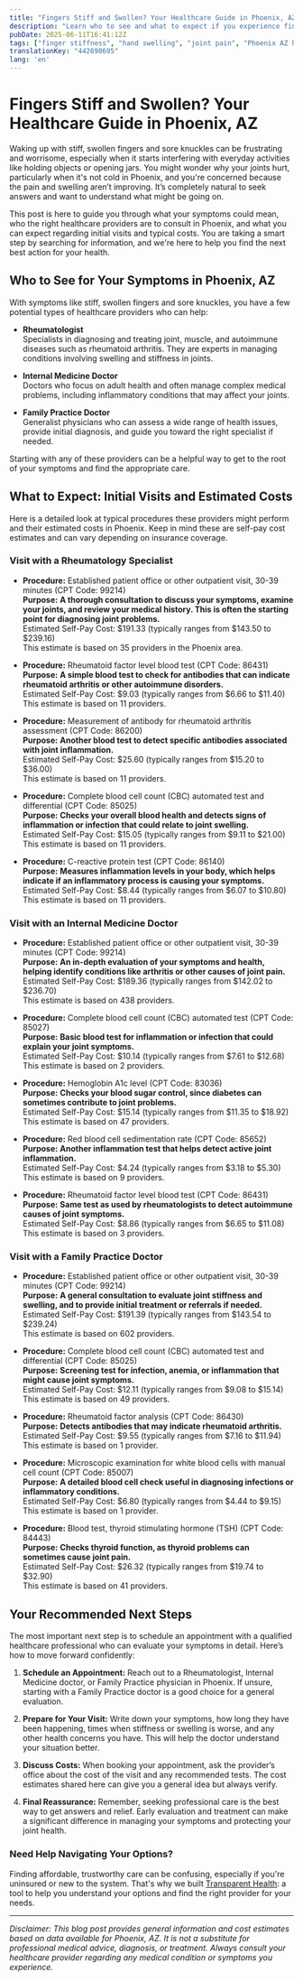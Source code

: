 ```yaml
---
title: "Fingers Stiff and Swollen? Your Healthcare Guide in Phoenix, AZ"
description: "Learn who to see and what to expect if you experience finger stiffness and swelling, including costs for visits in Phoenix, AZ."
pubDate: 2025-06-11T16:41:12Z
tags: ["finger stiffness", "hand swelling", "joint pain", "Phoenix AZ healthcare", "rheumatology", "family practice", "internal medicine", "healthcare costs"]
translationKey: "442690695"
lang: 'en'
---
```


# Fingers Stiff and Swollen? Your Healthcare Guide in Phoenix, AZ

Waking up with stiff, swollen fingers and sore knuckles can be frustrating and worrisome, especially when it starts interfering with everyday activities like holding objects or opening jars. You might wonder why your joints hurt, particularly when it's not cold in Phoenix, and you're concerned because the pain and swelling aren’t improving. It’s completely natural to seek answers and want to understand what might be going on.

This post is here to guide you through what your symptoms could mean, who the right healthcare providers are to consult in Phoenix, and what you can expect regarding initial visits and typical costs. You are taking a smart step by searching for information, and we're here to help you find the next best action for your health.

## Who to See for Your Symptoms in Phoenix, AZ

With symptoms like stiff, swollen fingers and sore knuckles, you have a few potential types of healthcare providers who can help:

- **Rheumatologist**  
  Specialists in diagnosing and treating joint, muscle, and autoimmune diseases such as rheumatoid arthritis. They are experts in managing conditions involving swelling and stiffness in joints.

- **Internal Medicine Doctor**  
  Doctors who focus on adult health and often manage complex medical problems, including inflammatory conditions that may affect your joints.

- **Family Practice Doctor**  
  Generalist physicians who can assess a wide range of health issues, provide initial diagnosis, and guide you toward the right specialist if needed.

Starting with any of these providers can be a helpful way to get to the root of your symptoms and find the appropriate care.

## What to Expect: Initial Visits and Estimated Costs

Here is a detailed look at typical procedures these providers might perform and their estimated costs in Phoenix. Keep in mind these are self-pay cost estimates and can vary depending on insurance coverage.

### Visit with a Rheumatology Specialist

- **Procedure:** Established patient office or other outpatient visit, 30-39 minutes (CPT Code: 99214)  
  **Purpose:** **A thorough consultation to discuss your symptoms, examine your joints, and review your medical history. This is often the starting point for diagnosing joint problems.**  
  Estimated Self-Pay Cost: $191.33 (typically ranges from $143.50 to $239.16)  
  This estimate is based on 35 providers in the Phoenix area.

- **Procedure:** Rheumatoid factor level blood test (CPT Code: 86431)  
  **Purpose:** **A simple blood test to check for antibodies that can indicate rheumatoid arthritis or other autoimmune disorders.**  
  Estimated Self-Pay Cost: $9.03 (typically ranges from $6.66 to $11.40)  
  This estimate is based on 11 providers.

- **Procedure:** Measurement of antibody for rheumatoid arthritis assessment (CPT Code: 86200)  
  **Purpose:** **Another blood test to detect specific antibodies associated with joint inflammation.**  
  Estimated Self-Pay Cost: $25.60 (typically ranges from $15.20 to $36.00)  
  This estimate is based on 11 providers.

- **Procedure:** Complete blood cell count (CBC) automated test and differential (CPT Code: 85025)  
  **Purpose:** **Checks your overall blood health and detects signs of inflammation or infection that could relate to joint swelling.**  
  Estimated Self-Pay Cost: $15.05 (typically ranges from $9.11 to $21.00)  
  This estimate is based on 11 providers.

- **Procedure:** C-reactive protein test (CPT Code: 86140)  
  **Purpose:** **Measures inflammation levels in your body, which helps indicate if an inflammatory process is causing your symptoms.**  
  Estimated Self-Pay Cost: $8.44 (typically ranges from $6.07 to $10.80)  
  This estimate is based on 11 providers.

### Visit with an Internal Medicine Doctor

- **Procedure:** Established patient office or other outpatient visit, 30-39 minutes (CPT Code: 99214)  
  **Purpose:** **An in-depth evaluation of your symptoms and health, helping identify conditions like arthritis or other causes of joint pain.**  
  Estimated Self-Pay Cost: $189.36 (typically ranges from $142.02 to $236.70)  
  This estimate is based on 438 providers.

- **Procedure:** Complete blood cell count (CBC) automated test (CPT Code: 85027)  
  **Purpose:** **Basic blood test for inflammation or infection that could explain your joint symptoms.**  
  Estimated Self-Pay Cost: $10.14 (typically ranges from $7.61 to $12.68)  
  This estimate is based on 2 providers.

- **Procedure:** Hemoglobin A1c level (CPT Code: 83036)  
  **Purpose:** **Checks your blood sugar control, since diabetes can sometimes contribute to joint problems.**  
  Estimated Self-Pay Cost: $15.14 (typically ranges from $11.35 to $18.92)  
  This estimate is based on 47 providers.

- **Procedure:** Red blood cell sedimentation rate (CPT Code: 85652)  
  **Purpose:** **Another inflammation test that helps detect active joint inflammation.**  
  Estimated Self-Pay Cost: $4.24 (typically ranges from $3.18 to $5.30)  
  This estimate is based on 9 providers.

- **Procedure:** Rheumatoid factor level blood test (CPT Code: 86431)  
  **Purpose:** **Same test as used by rheumatologists to detect autoimmune causes of joint symptoms.**  
  Estimated Self-Pay Cost: $8.86 (typically ranges from $6.65 to $11.08)  
  This estimate is based on 3 providers.

### Visit with a Family Practice Doctor

- **Procedure:** Established patient office or other outpatient visit, 30-39 minutes (CPT Code: 99214)  
  **Purpose:** **A general consultation to evaluate joint stiffness and swelling, and to provide initial treatment or referrals if needed.**  
  Estimated Self-Pay Cost: $191.39 (typically ranges from $143.54 to $239.24)  
  This estimate is based on 602 providers.

- **Procedure:** Complete blood cell count (CBC) automated test and differential (CPT Code: 85025)  
  **Purpose:** **Screening test for infection, anemia, or inflammation that might cause joint symptoms.**  
  Estimated Self-Pay Cost: $12.11 (typically ranges from $9.08 to $15.14)  
  This estimate is based on 49 providers.

- **Procedure:** Rheumatoid factor analysis (CPT Code: 86430)  
  **Purpose:** **Detects antibodies that may indicate rheumatoid arthritis.**  
  Estimated Self-Pay Cost: $9.55 (typically ranges from $7.16 to $11.94)  
  This estimate is based on 1 provider.

- **Procedure:** Microscopic examination for white blood cells with manual cell count (CPT Code: 85007)  
  **Purpose:** **A detailed blood cell check useful in diagnosing infections or inflammatory conditions.**  
  Estimated Self-Pay Cost: $6.80 (typically ranges from $4.44 to $9.15)  
  This estimate is based on 1 provider.

- **Procedure:** Blood test, thyroid stimulating hormone (TSH) (CPT Code: 84443)  
  **Purpose:** **Checks thyroid function, as thyroid problems can sometimes cause joint pain.**  
  Estimated Self-Pay Cost: $26.32 (typically ranges from $19.74 to $32.90)  
  This estimate is based on 41 providers.

## Your Recommended Next Steps

The most important next step is to schedule an appointment with a qualified healthcare professional who can evaluate your symptoms in detail. Here’s how to move forward confidently:

1. **Schedule an Appointment:** Reach out to a Rheumatologist, Internal Medicine doctor, or Family Practice physician in Phoenix. If unsure, starting with a Family Practice doctor is a good choice for a general evaluation.

2. **Prepare for Your Visit:** Write down your symptoms, how long they have been happening, times when stiffness or swelling is worse, and any other health concerns you have. This will help the doctor understand your situation better.

3. **Discuss Costs:** When booking your appointment, ask the provider’s office about the cost of the visit and any recommended tests. The cost estimates shared here can give you a general idea but always verify.

4. **Final Reassurance:** Remember, seeking professional care is the best way to get answers and relief. Early evaluation and treatment can make a significant difference in managing your symptoms and protecting your joint health.

### Need Help Navigating Your Options?

Finding affordable, trustworthy care can be confusing, especially if you're uninsured or new to the system. That's why we built [Transparent Health](https://transparenthealth.ai): a tool to help you understand your options and find the right provider for your needs.

---

*Disclaimer: This blog post provides general information and cost estimates based on data available for Phoenix, AZ. It is not a substitute for professional medical advice, diagnosis, or treatment. Always consult your healthcare provider regarding any medical condition or symptoms you experience.*